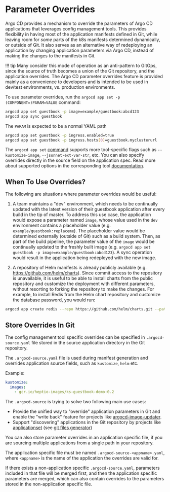 # Parameter Overrides

Argo CD provides a mechanism to override the parameters of Argo CD applications that leverages config management
tools. This provides flexibility in having most of the application manifests defined in Git, while leaving room
for *some* parts of the  k8s manifests determined dynamically, or outside of Git. It also serves as an alternative way of
redeploying an application by changing application parameters via Argo CD, instead of making the 
changes to the manifests in Git.

!!! tip
    Many consider this mode of operation as an anti-pattern to GitOps, since the source of
    truth becomes a union of the Git repository, and the application overrides. The Argo CD parameter
    overrides feature is provided mainly as a convenience to developers and is intended to be used in
    dev/test environments, vs. production environments.

To use parameter overrides, run the `argocd app set -p (COMPONENT=)PARAM=VALUE` command:

```bash
argocd app set guestbook -p image=example/guestbook:abcd123
argocd app sync guestbook
```

The `PARAM` is expected to be a normal YAML path

```bash
argocd app set guestbook -p ingress.enabled=true
argocd app set guestbook -p ingress.hosts[0]=guestbook.myclusterurl
```

The `argocd app set` [command](./commands/argocd_app_set.md) supports more tool-specific flags such as `--kustomize-image`, `--jsonnet-ext-var-str`, etc.
You can also specify overrides directly in the source field on the application spec. Read more about supported options in the corresponding tool [documentation](./application_sources.md).

## When To Use Overrides?

The following are situations where parameter overrides would be useful:

1. A team maintains a "dev" environment, which needs to be continually updated with the latest
version of their guestbook application after every build in the tip of master. To address this use
case, the application would expose a parameter named `image`, whose value used in the `dev`
environment contains a placeholder value (e.g. `example/guestbook:replaceme`). The placeholder value
would be determined externally (outside of Git) such as a build system. Then, as part of the build
pipeline, the parameter value of the `image` would be continually updated to the freshly built image
(e.g. `argocd app set guestbook -p image=example/guestbook:abcd123`). A sync operation
would result in the application being redeployed with the new image.

2. A repository of Helm manifests is already publicly available (e.g. https://github.com/helm/charts).
Since commit access to the repository is unavailable, it is useful to be able to install charts from
the public repository and customize the deployment with different parameters, without resorting to
forking the repository to make the changes. For example, to install Redis from the Helm chart
repository and customize the database password, you would run:

```bash
argocd app create redis --repo https://github.com/helm/charts.git --path stable/redis --dest-server https://kubernetes.default.svc --dest-namespace default -p password=abc123
```

## Store Overrides In Git

The config management tool specific overrides can be specified in `.argocd-source.yaml` file stored in the source application
directory in the Git repository.

The `.argocd-source.yaml` file is used during manifest generation and overrides
application source fields, such as `kustomize`, `helm` etc.

Example:

```yaml
kustomize:
  images:
    - gcr.io/heptio-images/ks-guestbook-demo:0.2
```

The `.argocd-source` is trying to solve two following main use cases:

- Provide the unified way to "override" application parameters in Git and enable the "write back" feature
for projects like [argocd-image-updater](https://github.com/argoproj-labs/argocd-image-updater).
- Support "discovering" applications in the Git repository by projects like [applicationset](https://github.com/argoproj/applicationset)
(see [git files generator](https://github.com/argoproj/argo-cd/blob/master/applicationset/examples/git-generator-files-discovery/git-generator-files.yaml))

You can also store parameter overrides in an application specific file, if you
are sourcing multiple applications from a single path in your repository.

The application specific file must be named `.argocd-source-<appname>.yaml`,
where `<appname>` is the name of the application the overrides are valid for.

If there exists a non-application specific `.argocd-source.yaml`, parameters
included in that file will be merged first, and then the application specific
parameters are merged, which can also contain overrides to the parameters
stored in the non-application specific file.
